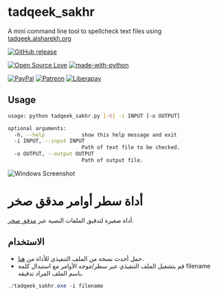 # tadqeek_sakhr
A mini command line tool to spellcheck text files using [tadqeek.alsharekh.org](https://tadqeek.alsharekh.org)

[![GitHub release](https://img.shields.io/github/release/yshalsager/tadqeek_sakhr.svg)](https://github.com/yshalsager/tadqeek_sakhr/releases/)

[![Open Source Love](https://badges.frapsoft.com/os/v1/open-source.png?v=103)](https://github.com/ellerbrock/open-source-badges/)
[![made-with-python](https://img.shields.io/badge/Made%20with-Python-1f425f.svg)](https://www.python.org/)

[![PayPal](https://img.shields.io/badge/PayPal-Donate-00457C?style=flat&labelColor=00457C&logo=PayPal&logoColor=white&link=https://www.paypal.me/yshalsager)](https://www.paypal.me/yshalsager)
[![Patreon](https://img.shields.io/badge/Patreon-Support-F96854?style=flat&labelColor=F96854&logo=Patreon&logoColor=white&link=https://www.patreon.com/XiaomiFirmwareUpdater)](https://www.patreon.com/XiaomiFirmwareUpdater)
[![Liberapay](https://img.shields.io/badge/Liberapay-Support-F6C915?style=flat&labelColor=F6C915&logo=Liberapay&logoColor=white&link=https://liberapay.com/yshalsager)](https://liberapay.com/yshalsager)


## Usage

```bash
usage: python tadqeek_sakhr.py [-h] -i INPUT [-o OUTPUT]

optional arguments:
  -h, --help            show this help message and exit
  -i INPUT, --input INPUT
                        Path of text file to be checked.
  -o OUTPUT, --output OUTPUT
                        Path of output file.

```

![Windows Screenshot](screenshot.jpg)


# أداة سطر أوامر مدقق صخر

أداة صغيرة لتدقيق الملفات النصية عبر [مدقق صخر](https://tadqeek.alsharekh.org).

## الاستخدام
- حمل أحدث نسخة من الملف التنفيذي للأداة من [هنا](https://github.com/yshalsager/tadqeek_sakhr/releases/latest).
- قم بتشغيل الملف التنفيذي عبر سطر/موجه اﻷوامر مع استبدال كلمة filename باسم الملف المراد تدقيقه.

```powershell
./tadqeek_sakhr.exe -i filename
```